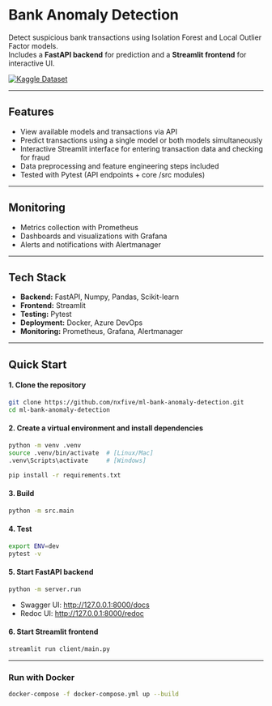 # Bank Anomaly Detection 

Detect suspicious bank transactions using Isolation Forest and Local Outlier Factor models.<br> 
Includes a **FastAPI backend** for prediction and a **Streamlit frontend** for interactive UI.

[![Kaggle Dataset](https://img.shields.io/badge/Kaggle-Dataset-blue?logo=kaggle)](https://www.kaggle.com/code/nxfiv3/anomaly-detection-bank-transactions-nxfiv3)

---
## Features

- View available models and transactions via API
- Predict transactions using a single model or both models simultaneously
- Interactive Streamlit interface for entering transaction data and checking for fraud
- Data preprocessing and feature engineering steps included
- Tested with Pytest (API endpoints + core /src modules)

---

## Monitoring

- Metrics collection with Prometheus
- Dashboards and visualizations with Grafana
- Alerts and notifications with Alertmanager

---

## Tech Stack

- **Backend:** FastAPI, Numpy, Pandas, Scikit-learn
- **Frontend:** Streamlit
- **Testing:** Pytest
- **Deployment:** Docker, Azure DevOps
- **Monitoring:** Prometheus, Grafana, Alertmanager

---
## Quick Start
#### 1. Clone the repository
```bash
git clone https://github.com/nxfive/ml-bank-anomaly-detection.git
cd ml-bank-anomaly-detection
```
#### 2. Create a virtual environment and install dependencies
```bash
python -m venv .venv
source .venv/bin/activate  # [Linux/Mac]
.venv\Scripts\activate     # [Windows]

pip install -r requirements.txt
```

#### 3. Build
```bash
python -m src.main
```

#### 4. Test
```bash
export ENV=dev
pytest -v
```

#### 5. Start FastAPI backend
```bash
python -m server.run
```

* Swagger UI: http://127.0.0.1:8000/docs
* Redoc UI: http://127.0.0.1:8000/redoc

#### 6. Start Streamlit frontend
```bash
streamlit run client/main.py  
```
---
### Run with Docker
```bash
docker-compose -f docker-compose.yml up --build
```
